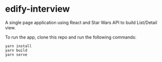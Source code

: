 # edify-interview

A single page application using React and Star Wars API to build List/Detail view.

To run the app, clone this repo and run the following commands:

```shell
yarn install
yarn build
yarn serve
```

